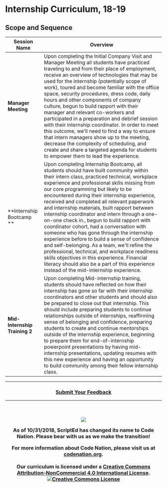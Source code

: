 # Internship Curriculum, 18-19

## Scope and Sequence

|Session Name |Overview|
|-------|------|
| **Manager Meeting** | Upon completing the Initial Company Visit and Manager Meeting all students have practiced traveling to and from their place of employment, receive an overview of technologies that may be used for the internship (potentially scope of work), toured and become familiar with the office space, security procedures, dress code, daily hours and other components of company culture, begun to build rapport with their manager and relevant co-workers and participated in a preparation and debrief session with their internship coordinator. In order to meet this outcome, we'll need to find a way to ensure that intern managers show up to the meeting, decrease the complexity of scheduling, and create and share a targeted agenda for students to empower them to lead the experience.|
| **Internship Bootcamp ** | Upon completing Internship Bootcamp, all students should have built community within their intern class, practiced technical, workplace experience and professional skills missing from our core programming but likely to be encountered during their internship experience, received and completed all relevant paperwork and internship materials, built rapport between internship coordinator and intern through a one-on-one check in., begun to build rapport with coordinator cohort, had a conversation with someone who has gone through the internship experience before to build a sense of confidence and self-belonging. As a team, we'll refine the professional, technical, and workplace readiness skills objectives in this experience. Financial literacy should also be a part of this experience instead of the mid-internship experience.|
| **Mid-Internship Training 2** |  Upon completing Mid-internship training, students should have reflected on how their internship has gone so far with their internship coordinators and other students and should also be prepared to close out that internship. This should include preparing students to continue relationships outside of internships, reaffirming sense of belonging and confidence, preparing students to create and continue mentorships outside of the internship experience, beginning to prepare them for end-of-internship powerpoint presentations by having mid-internship presentations, updating resumes with this new experience and having an opportunity to build community among their fellow internship class.|
----
<h3 align="center"><a href="https://docs.google.com/forms/d/e/1FAIpQLSeLpI-m6UKvIxk97F8R1iidFRaYXJ3dfcUuIjx2Pz0WMfO1SA/viewform">Submit Your Feedback</a> 

----
<br>
<p> <img src="https://i.imgur.com/lYodTLP.png?1" ></p>
As of 10/31/2018, ScriptEd has changed its name to Code Nation.  Please bear with us as we make the transition!
  
For more information about Code Nation, please visit us at <a href="https://www.codenation.org">codenation.org</a>.
<br>
<br>
Our curriculum is licensed under a <a rel="license" href="http://creativecommons.org/licenses/by-nc/4.0/">Creative Commons Attribution-NonCommercial 4.0 International License</a>. 
<a rel="license" href="http://creativecommons.org/licenses/by-nc/4.0/"><img alt="Creative Commons License" style="border-width:0" src="https://i.creativecommons.org/l/by-nc/4.0/88x31.png" /></a>

